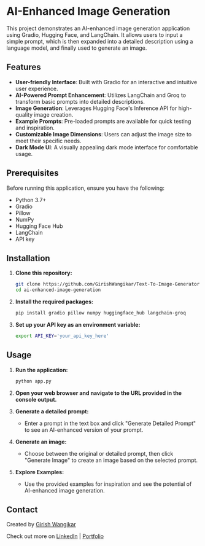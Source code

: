 # AI-Enhanced Image Generation

This project demonstrates an AI-enhanced image generation application using Gradio, Hugging Face, and LangChain. It allows users to input a simple prompt, which is then expanded into a detailed description using a language model, and finally used to generate an image.

## Features

- **User-friendly Interface**: Built with Gradio for an interactive and intuitive user experience.
- **AI-Powered Prompt Enhancement**: Utilizes LangChain and Groq to transform basic prompts into detailed descriptions.
- **Image Generation**: Leverages Hugging Face's Inference API for high-quality image creation.
- **Example Prompts**: Pre-loaded prompts are available for quick testing and inspiration.
- **Customizable Image Dimensions**: Users can adjust the image size to meet their specific needs.
- **Dark Mode UI**: A visually appealing dark mode interface for comfortable usage.

## Prerequisites

Before running this application, ensure you have the following:

- Python 3.7+
- Gradio
- Pillow
- NumPy
- Hugging Face Hub
- LangChain
- API key

## Installation

1. **Clone this repository:**

    ```bash
    git clone https://github.com/GirishWangikar/Text-To-Image-Generator
    cd ai-enhanced-image-generation
    ```

2. **Install the required packages:**

    ```bash
    pip install gradio pillow numpy huggingface_hub langchain-groq
    ```

3. **Set up your API key as an environment variable:**

    ```bash
    export API_KEY='your_api_key_here'
    ```

## Usage

1. **Run the application:**

    ```bash
    python app.py
    ```

2. **Open your web browser and navigate to the URL provided in the console output.**

3. **Generate a detailed prompt:**

   - Enter a prompt in the text box and click "Generate Detailed Prompt" to see an AI-enhanced version of your prompt.

4. **Generate an image:**

   - Choose between the original or detailed prompt, then click "Generate Image" to create an image based on the selected prompt.

5. **Explore Examples:**

   - Use the provided examples for inspiration and see the potential of AI-enhanced image generation.


## Contact

Created by [Girish Wangikar](https://www.linkedin.com/in/girish-wangikar/)

Check out more on [LinkedIn](https://www.linkedin.com/in/girish-wangikar/) | [Portfolio](https://girishwangikar.github.io/Girish_Wangikar_Portfolio.github.io/)

